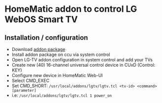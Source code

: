 # HomeMatic addon to control LG WebOS Smart TV

## Installation / configuration

* Download [addon package](https://github.com/j-a-n/homematic-addon-lgtv/raw/master/hm-lgtv.tar.gz)
* Install addon package on ccu via system control
* Open LG-TV addon configuration in system control and add your TVs
* Create new (40) 16-channel universal control device in CUxD (Control: KEY)
* Configure new device in HomeMatic Web-UI
 * Select CMD_EXEC
 * Set CMD_SHORT: ````/usr/local/addons/lgtv/lgtv.tcl <tv-id> <command> [parameter]````
 * i.e: ````/usr/local/addons/lgtv/lgtv.tcl 1 power_on````
